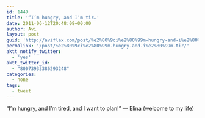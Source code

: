 ```yaml
---
id: 1449
title: '“I’m hungry, and I’m tir…'
date: 2011-06-12T20:48:08+00:00
author: Avi
layout: post
guid: 'http://aviflax.com/post/%e2%80%9ci%e2%80%99m-hungry-and-i%e2%80%99m-tir/'
permalink: '/post/%e2%80%9ci%e2%80%99m-hungry-and-i%e2%80%99m-tir/'
aktt_notify_twitter:
  - 'yes'
aktt_twitter_id:
  - "80073933386293248"
categories:
  - none
tags:
  - tweet
---
```

“I’m hungry, and I’m tired, and I want to plan!” — Elina (welcome to my life)